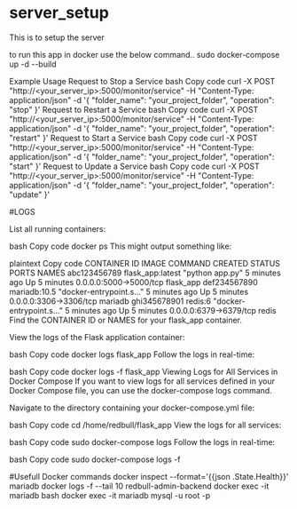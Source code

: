 # server_setup
This is to setup the server

to run this app in docker use the below command..
sudo docker-compose up -d --build


Example Usage
Request to Stop a Service
bash
Copy code
curl -X POST "http://<your_server_ip>:5000/monitor/service" -H "Content-Type: application/json" -d '{
  "folder_name": "your_project_folder",
  "operation": "stop"
}'
Request to Restart a Service
bash
Copy code
curl -X POST "http://<your_server_ip>:5000/monitor/service" -H "Content-Type: application/json" -d '{
  "folder_name": "your_project_folder",
  "operation": "restart"
}'
Request to Start a Service
bash
Copy code
curl -X POST "http://<your_server_ip>:5000/monitor/service" -H "Content-Type: application/json" -d '{
  "folder_name": "your_project_folder",
  "operation": "start"
}'
Request to Update a Service
bash
Copy code
curl -X POST "http://<your_server_ip>:5000/monitor/service" -H "Content-Type: application/json" -d '{
  "folder_name": "your_project_folder",
  "operation": "update"
}'


#LOGS

List all running containers:

bash
Copy code
docker ps
This might output something like:

plaintext
Copy code
CONTAINER ID        IMAGE               COMMAND                  CREATED             STATUS              PORTS                    NAMES
abc123456789        flask_app:latest    "python app.py"          5 minutes ago       Up 5 minutes        0.0.0.0:5000->5000/tcp   flask_app
def234567890        mariadb:10.5        "docker-entrypoint.s…"   5 minutes ago       Up 5 minutes        0.0.0.0:3306->3306/tcp   mariadb
ghi345678901        redis:6             "docker-entrypoint.s…"   5 minutes ago       Up 5 minutes        0.0.0.0:6379->6379/tcp   redis
Find the CONTAINER ID or NAMES for your flask_app container.

View the logs of the Flask application container:

bash
Copy code
docker logs flask_app
Follow the logs in real-time:

bash
Copy code
docker logs -f flask_app
Viewing Logs for All Services in Docker Compose
If you want to view logs for all services defined in your Docker Compose file, you can use the docker-compose logs command.

Navigate to the directory containing your docker-compose.yml file:

bash
Copy code
cd /home/redbull/flask_app
View the logs for all services:

bash
Copy code
sudo docker-compose logs
Follow the logs in real-time:

bash
Copy code
sudo docker-compose logs -f


#Usefull Docker commands
  docker inspect --format='{{json .State.Health}}' mariadb
  docker logs -f --tail 10 redbull-admin-backend
  docker exec -it mariadb bash
  docker exec -it mariadb mysql -u root -p
